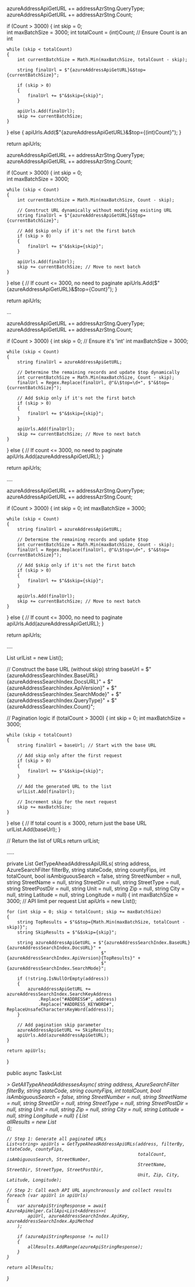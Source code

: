 azureAddressApiGetURL += addressAzrStng.QueryType;
azureAddressApiGetURL += addressAzrStng.Count;

if (Count > 3000)
{
    int skip = 0;  
    int maxBatchSize = 3000;
    int totalCount = (int)Count; // Ensure Count is an int

    while (skip < totalCount)
    {
        int currentBatchSize = Math.Min(maxBatchSize, totalCount - skip);

        string finalUrl = $"{azureAddressApiGetURL}&$top={currentBatchSize}";

        if (skip > 0)
        {
            finalUrl += $"&$skip={skip}";
        }

        apiUrls.Add(finalUrl);
        skip += currentBatchSize;
    }
}
else
{
    apiUrls.Add($"{azureAddressApiGetURL}&$top={(int)Count}");
}

return apiUrls;






azureAddressApiGetURL += addressAzrStng.QueryType;
azureAddressApiGetURL += addressAzrStng.Count;

if (Count > 3000)
{
    int skip = 0;  
    int maxBatchSize = 3000;

    while (skip < Count)
    {
        int currentBatchSize = Math.Min(maxBatchSize, Count - skip);

        // Construct URL dynamically without modifying existing URL
        string finalUrl = $"{azureAddressApiGetURL}&$top={currentBatchSize}";

        // Add $skip only if it's not the first batch
        if (skip > 0)
        {
            finalUrl += $"&$skip={skip}";
        }

        apiUrls.Add(finalUrl);
        skip += currentBatchSize; // Move to next batch
    }
}
else
{
    // If count <= 3000, no need to paginate
    apiUrls.Add($"{azureAddressApiGetURL}&$top={Count}");
}

return apiUrls;


...




azureAddressApiGetURL += addressAzrStng.QueryType;
azureAddressApiGetURL += addressAzrStng.Count;

if (Count > 3000)
{
    int skip = 0;  // Ensure it's 'int'
    int maxBatchSize = 3000;

    while (skip < Count)
    {
        string finalUrl = azureAddressApiGetURL;

        // Determine the remaining records and update $top dynamically
        int currentBatchSize = Math.Min(maxBatchSize, Count - skip);
        finalUrl = Regex.Replace(finalUrl, @"&\$top=\d+", $"&$top={currentBatchSize}");

        // Add $skip only if it's not the first batch
        if (skip > 0)
        {
            finalUrl += $"&$skip={skip}";
        }

        apiUrls.Add(finalUrl);
        skip += currentBatchSize; // Move to next batch
    }
}
else
{
    // If count <= 3000, no need to paginate
    apiUrls.Add(azureAddressApiGetURL);
}

return apiUrls;

....





azureAddressApiGetURL += addressAzrStng.QueryType;
azureAddressApiGetURL += addressAzrStng.Count;

if (Count > 3000)
{
    int skip = 0;
    int maxBatchSize = 3000;

    while (skip < Count)
    {
        string finalUrl = azureAddressApiGetURL;

        // Determine the remaining records and update $top
        int currentBatchSize = Math.Min(maxBatchSize, Count - skip);
        finalUrl = Regex.Replace(finalUrl, @"&\$top=\d+", $"&$top={currentBatchSize}");

        // Add $skip only if it's not the first batch
        if (skip > 0)
        {
            finalUrl += $"&$skip={skip}";
        }

        apiUrls.Add(finalUrl);
        skip += currentBatchSize; // Move to next batch
    }
}
else
{
    // If count <= 3000, no need to paginate
    apiUrls.Add(azureAddressApiGetURL);
}

return apiUrls;

....



List<string> urlList = new List<string>();

// Construct the base URL (without skip)
string baseUrl = $"{azureAddressSearchIndex.BaseURL}{azureAddressSearchIndex.DocsURL}" +
                 $"{azureAddressSearchIndex.ApiVersion}" +
                 $"{azureAddressSearchIndex.SearchMode}" +
                 $"{azureAddressSearchIndex.QueryType}" +
                 $"{azureAddressSearchIndex.Count}";

// Pagination logic
if (totalCount > 3000)
{
    int skip = 0;
    int maxBatchSize = 3000;

    while (skip < totalCount)
    {
        string finalUrl = baseUrl; // Start with the base URL

        // Add skip only after the first request
        if (skip > 0)
        {
            finalUrl += $"&$skip={skip}";
        }

        // Add the generated URL to the list
        urlList.Add(finalUrl);

        // Increment skip for the next request
        skip += maxBatchSize;
    }
}
else
{
    // If total count is ≤ 3000, return just the base URL
    urlList.Add(baseUrl);
}

// Return the list of URLs
return urlList;



.....






private List<string> GetTypeAheadAddressApiURLs(
    string address, AzureSearchFilter filterBy, string stateCode, string countyFips, 
    int totalCount, bool isAmbiguousSearch = false, string StreetNumber = null, 
    string StreetName = null, string StreetDir = null, string StreetType = null, 
    string StreetPostDir = null, string Unit = null, string Zip = null, 
    string City = null, string Latitude = null, string Longitude = null)
{
    int maxBatchSize = 3000; // API limit per request
    List<string> apiUrls = new List<string>();

    for (int skip = 0; skip < totalCount; skip += maxBatchSize)
    {
        string TopResults = $"&$top={Math.Min(maxBatchSize, totalCount - skip)}";
        string SkipResults = $"&$skip={skip}";

        string azureAddressApiGetURL = $"{azureAddressSearchIndex.BaseURL}{azureAddressSearchIndex.DocsURL}" +
                                        $"{azureAddressSearchIndex.ApiVersion}{TopResults}" +
                                        $"{azureAddressSearchIndex.SearchMode}";

        if (!string.IsNullOrEmpty(address))
        {
            azureAddressApiGetURL += azureAddressSearchIndex.SearchKeyAddress
                .Replace("#ADDRESS#", address)
                .Replace("#ADDRESS_KEYWORD#", ReplaceUnsafeCharactersKeyWord(address));
        }

        // Add pagination skip parameter
        azureAddressApiGetURL += SkipResults;  
        apiUrls.Add(azureAddressApiGetURL);
    }

    return apiUrls;
}

public async Task<List<Address>> GetAllTypeAheadAddressesAsync(
    string address, AzureSearchFilter filterBy, string stateCode, string countyFips, 
    int totalCount, bool isAmbiguousSearch = false, string StreetNumber = null, 
    string StreetName = null, string StreetDir = null, string StreetType = null, 
    string StreetPostDir = null, string Unit = null, string Zip = null, 
    string City = null, string Latitude = null, string Longitude = null)
{
    List<Address> allResults = new List<Address>();

    // Step 1: Generate all paginated URLs
    List<string> apiUrls = GetTypeAheadAddressApiURLs(address, filterBy, stateCode, countyFips, 
                                                      totalCount, isAmbiguousSearch, StreetNumber, 
                                                      StreetName, StreetDir, StreetType, StreetPostDir, 
                                                      Unit, Zip, City, Latitude, Longitude);
    
    // Step 2: Call each API URL asynchronously and collect results
    foreach (var apiUrl in apiUrls)
    {
        var azureApiStringResponse = await AzureApiHelper.CallApi<List<Address>>(
            apiUrl, azureAddressSearchIndex.ApiKey, azureAddressSearchIndex.ApiMethod
        );

        if (azureApiStringResponse != null)
        {
            allResults.AddRange(azureApiStringResponse);
        }
    }

    return allResults;
}
